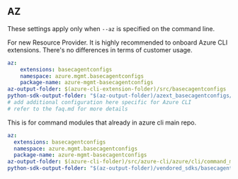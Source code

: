 ## AZ

These settings apply only when `--az` is specified on the command line.

For new Resource Provider. It is highly recommended to onboard Azure CLI extensions. There's no differences in terms of customer usage. 

``` yaml $(az) && $(target-mode) != 'core'
az:
    extensions: basecagentconfigs
    namespace: azure.mgmt.basecagentconfigs
    package-name: azure-mgmt-basecagentconfigs
az-output-folder: $(azure-cli-extension-folder)/src/basecagentconfigs
python-sdk-output-folder: "$(az-output-folder)/azext_basecagentconfigs/vendored_sdks/basecagentconfigs"
# add additional configuration here specific for Azure CLI
# refer to the faq.md for more details
```



This is for command modules that already in azure cli main repo. 
``` yaml $(az) && $(target-mode) == 'core'
az:
  extensions: basecagentconfigs
  namespace: azure.mgmt.basecagentconfigs
  package-name: azure-mgmt-basecagentconfigs
az-output-folder: $(azure-cli-folder)/src/azure-cli/azure/cli/command_modules/basecagentconfigs
python-sdk-output-folder: "$(az-output-folder)/vendored_sdks/basecagentconfigs"
``` 